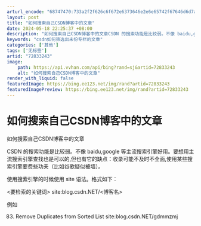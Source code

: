 ```yaml
---
arturl_encode: "68747470:733a2f2f626c6f672e6373646e2e6e65742f67646d6d7a6d6a:2f61727469636c652f64657461696c732f3732383333323433"
layout: post
title: "如何搜索自己CSDN博客中的文章"
date: 2024-05-18 22:25:37 +08:00
description: "如何搜索自己CSDN博客中的文章CSDN 的搜索功能是比较弱。不像 baidu,google 等主流"
keywords: "csdn如何筛选出未份专栏的文章"
categories: ['其他']
tags: ['无标签']
artid: "72833243"
image:
    path: https://api.vvhan.com/api/bing?rand=sj&artid=72833243
    alt: "如何搜索自己CSDN博客中的文章"
render_with_liquid: false
featuredImage: https://bing.ee123.net/img/rand?artid=72833243
featuredImagePreview: https://bing.ee123.net/img/rand?artid=72833243
---
```


# 如何搜索自己CSDN博客中的文章

如何搜索自己CSDN博客中的文章

CSDN 的搜索功能是比较弱。不像 baidu,google 等主流搜索引擎好用。要想用主流搜索引擎查找也是可以的,但也有它的缺点：收录可能不及时不全面,使用某些搜索引擎要费些功夫（比如谷歌疑似被墙）。

使用搜索引擎的时候使用 site 语法。格式如下：
  
<要检索的关键词> site:blog.csdn.NET/<博客名>

例如
  
83. Remove Duplicates from Sorted List site:blog.csdn.NET/gdmmzmj
